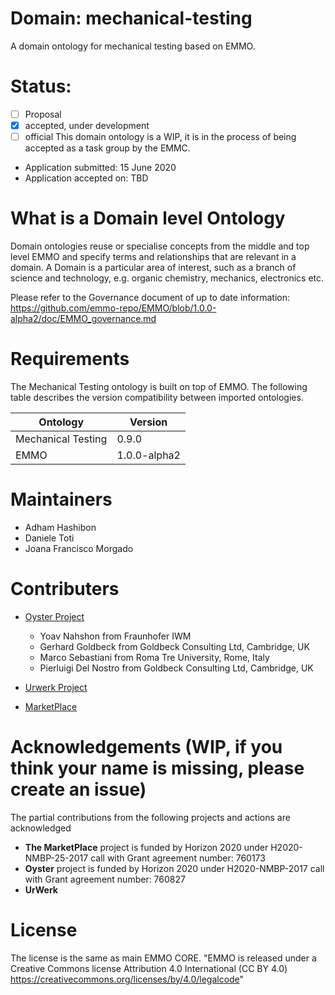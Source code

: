 # Domain: mechanical-testing
A domain ontology for mechanical testing based on EMMO. 
# Status: 
- [ ] Proposal
- [X] accepted, under development
- [ ] official 
This domain ontology is a WIP, it is in the process of being accepted as a task group by the EMMC. 
* Application submitted: 15 June 2020 
* Application accepted on: TBD
# What is a Domain level  Ontology
Domain ontologies reuse or specialise concepts from the middle and top level EMMO and specify terms and relationships that are relevant in a domain. A Domain is a particular area of interest, such as a branch of science and technology, e.g. organic chemistry, mechanics, electronics etc.

Please refer to the Governance document of up to date information: https://github.com/emmo-repo/EMMO/blob/1.0.0-alpha2/doc/EMMO_governance.md

# Requirements
The Mechanical Testing ontology is built on top of EMMO. The following table describes the version compatibility between imported ontologies.

| Ontology            | Version           |
| ------------------- | ----------------- |
| Mechanical Testing  | 0.9.0             |
| EMMO                | 1.0.0-alpha2      |


# Maintainers

* Adham Hashibon
* Daniele Toti
* Joana Francisco Morgado

# Contributers

* [Oyster Project](http://www.oyster-project.eu/)
    - Yoav Nahshon from Fraunhofer IWM
    - Gerhard Goldbeck from Goldbeck Consulting Ltd, Cambridge, UK
    - Marco Sebastiani from Roma Tre University, Rome, Italy
    - Pierluigi Del Nostro from Goldbeck Consulting Ltd, Cambridge, UK
* [Urwerk Project](https://www.itwm.fraunhofer.de/en/departments/mf/cables-hoses-flexible-structures/urwerk.html)

* [MarketPlace](https://www.the-marketplace-project.eu/)


# Acknowledgements (WIP, if you think your name is missing, please create an issue)
The partial contributions from the following projects and actions are acknowledged 
* **The MarketPlace** project is funded by Horizon 2020 under H2020-NMBP-25-2017 call with Grant agreement number: 760173
* **Oyster** project is funded by Horizon 2020 under H2020-NMBP-2017 call with Grant agreement number: 760827
* **UrWerk**


# License
The license is the same as main EMMO CORE.
"EMMO is released under a Creative Commons license Attribution 4.0
International (CC BY 4.0)
https://creativecommons.org/licenses/by/4.0/legalcode"

